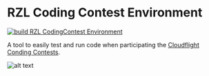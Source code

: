 # RZL Coding Contest Environment

[![build RZL CodingContest Environment](https://github.com/rzlsoftware/RZL.CodingContestEnvironment/actions/workflows/build.yml/badge.svg)](https://github.com/rzlsoftware/RZL.CodingContestEnvironment/actions/workflows/build.yml)

A tool to easily test and run code when participating the [Cloudflight Conding Contests](https://codingcontest.org/).

![alt text](Screenshots/RZLContestEnvironment.png)
